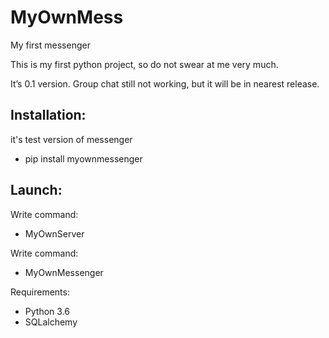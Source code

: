 # MyOwnMess
My first messenger

This is my first python project, so do not swear at me very much.

It’s 0.1 version.
Group chat still not working, but it will be in nearest release.



Installation:
------------
it's test version of messenger

 - pip install myownmessenger



Launch:
-------
Write command:
 - MyOwnServer

Write command:
 - MyOwnMessenger




Requirements:
- Python 3.6
- SQLalchemy

